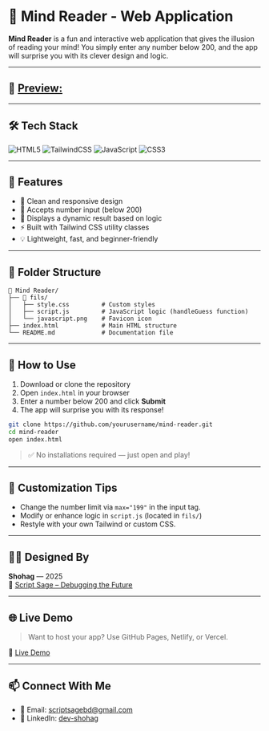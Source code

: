 # 🧠 Mind Reader - Web Application

**Mind Reader** is a fun and interactive web application that gives the illusion of reading your mind! You simply enter any number below 200, and the app will surprise you with its clever design and logic.

---

## 📸 [Preview: ](https://mindreaderby-shohag.netlify.app)

---

## 🛠️ Tech Stack

<div align="left">

  <img src="https://img.shields.io/badge/HTML5-E34F26?style=for-the-badge&logo=html5&logoColor=white" alt="HTML5" />
  <img src="https://img.shields.io/badge/Tailwind_CSS-38B2AC?style=for-the-badge&logo=tailwind-css&logoColor=white" alt="TailwindCSS" />
  <img src="https://img.shields.io/badge/JavaScript-F7DF1E?style=for-the-badge&logo=javascript&logoColor=black" alt="JavaScript" />
  <img src="https://img.shields.io/badge/CSS3-1572B6?style=for-the-badge&logo=css3&logoColor=white" alt="CSS3" />

</div>

---

## 🚀 Features

- 🎨 Clean and responsive design  
- 🔢 Accepts number input (below 200)  
- 🤯 Displays a dynamic result based on logic  
- ⚡ Built with Tailwind CSS utility classes  
- 💡 Lightweight, fast, and beginner-friendly

---

## 📂 Folder Structure

```
📁 Mind Reader/
├── 📁 fils/
│   ├── style.css         # Custom styles
│   ├── script.js         # JavaScript logic (handleGuess function)
│   └── javascript.png    # Favicon icon
├── index.html            # Main HTML structure
└── README.md             # Documentation file
```

---

## 🧪 How to Use

1. Download or clone the repository
2. Open `index.html` in your browser
3. Enter a number below 200 and click **Submit**
4. The app will surprise you with its response!

```bash
git clone https://github.com/yourusername/mind-reader.git
cd mind-reader
open index.html
```

> ✅ No installations required — just open and play!

---

## 🧰 Customization Tips

- Change the number limit via `max="199"` in the input tag.
- Modify or enhance logic in `script.js` (located in `fils/`)
- Restyle with your own Tailwind or custom CSS.

---

## 👨‍🎨 Designed By

**Shohag** — 2025  
🧠 [Script Sage – Debugging the Future](https://your-portfolio-link.com)

---

## 🌐 Live Demo

> Want to host your app? Use GitHub Pages, Netlify, or Vercel.

🔗 [Live Demo](https://your-demo-link.com)

---

## 📫 Connect With Me

- 📧 Email: [scriptsagebd@gmail.com](mailto:scriptsagebd@gmail.com)
- 🔗 LinkedIn: [dev-shohag](https://www.linkedin.com/in/dev-shohag)
